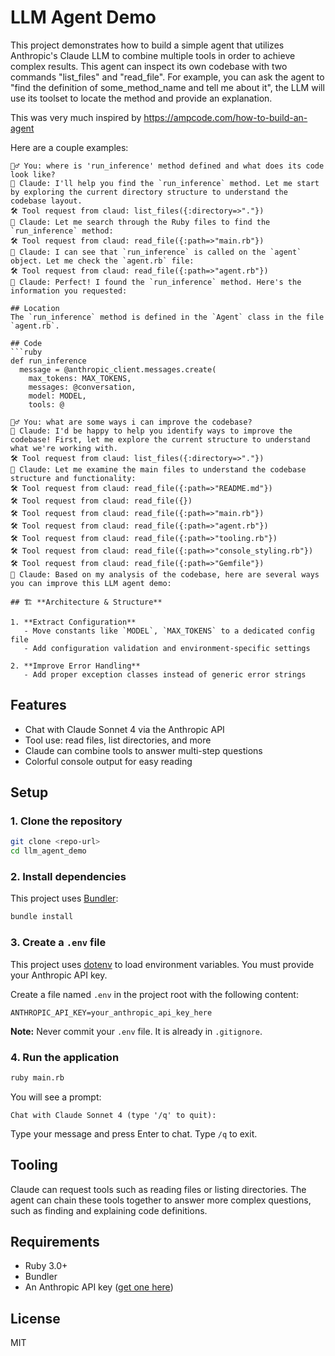 # LLM Agent Demo

This project demonstrates how to build a simple agent that utilizes Anthropic's Claude LLM to combine multiple tools in order to achieve complex results. This agent can inspect its own codebase with two commands "list_files" and "read_file". For example, you can ask the agent to "find the definition of some_method_name and tell me about it", the LLM will use its toolset to locate the method and provide an explanation.

This was very much inspired by https://ampcode.com/how-to-build-an-agent

Here are a couple examples:

```
🙋‍♂️ You: where is 'run_inference' method defined and what does its code look like?
🤖 Claude: I'll help you find the `run_inference` method. Let me start by exploring the current directory structure to understand the codebase layout.
🛠️ Tool request from claud: list_files({:directory=>"."})
🤖 Claude: Let me search through the Ruby files to find the `run_inference` method:
🛠️ Tool request from claud: read_file({:path=>"main.rb"})
🤖 Claude: I can see that `run_inference` is called on the `agent` object. Let me check the `agent.rb` file:
🛠️ Tool request from claud: read_file({:path=>"agent.rb"})
🤖 Claude: Perfect! I found the `run_inference` method. Here's the information you requested:

## Location
The `run_inference` method is defined in the `Agent` class in the file `agent.rb`.

## Code
```ruby
def run_inference
  message = @anthropic_client.messages.create(
    max_tokens: MAX_TOKENS,
    messages: @conversation,
    model: MODEL,
    tools: @
```

```
🙋‍♂️ You: what are some ways i can improve the codebase?
🤖 Claude: I'd be happy to help you identify ways to improve the codebase! First, let me explore the current structure to understand what we're working with.
🛠️ Tool request from claud: list_files({:directory=>"."})
🤖 Claude: Let me examine the main files to understand the codebase structure and functionality:
🛠️ Tool request from claud: read_file({:path=>"README.md"})
🛠️ Tool request from claud: read_file({})
🛠️ Tool request from claud: read_file({:path=>"main.rb"})
🛠️ Tool request from claud: read_file({:path=>"agent.rb"})
🛠️ Tool request from claud: read_file({:path=>"tooling.rb"})
🛠️ Tool request from claud: read_file({:path=>"console_styling.rb"})
🛠️ Tool request from claud: read_file({:path=>"Gemfile"})
🤖 Claude: Based on my analysis of the codebase, here are several ways you can improve this LLM agent demo:

## 🏗️ **Architecture & Structure**

1. **Extract Configuration**
   - Move constants like `MODEL`, `MAX_TOKENS` to a dedicated config file
   - Add configuration validation and environment-specific settings

2. **Improve Error Handling**
   - Add proper exception classes instead of generic error strings
```


## Features
- Chat with Claude Sonnet 4 via the Anthropic API
- Tool use: read files, list directories, and more
- Claude can combine tools to answer multi-step questions
- Colorful console output for easy reading

## Setup

### 1. Clone the repository
```sh
git clone <repo-url>
cd llm_agent_demo
```

### 2. Install dependencies
This project uses [Bundler](https://bundler.io/):
```sh
bundle install
```

### 3. Create a `.env` file
This project uses [dotenv](https://github.com/bkeepers/dotenv) to load environment variables. You must provide your Anthropic API key.

Create a file named `.env` in the project root with the following content:

```
ANTHROPIC_API_KEY=your_anthropic_api_key_here
```

**Note:** Never commit your `.env` file. It is already in `.gitignore`.

### 4. Run the application
```sh
ruby main.rb
```

You will see a prompt:
```
Chat with Claude Sonnet 4 (type '/q' to quit):
```
Type your message and press Enter to chat. Type `/q` to exit.

## Tooling
Claude can request tools such as reading files or listing directories. The agent can chain these tools together to answer more complex questions, such as finding and explaining code definitions.

## Requirements
- Ruby 3.0+
- Bundler
- An Anthropic API key ([get one here](https://console.anthropic.com/))

## License
MIT 
